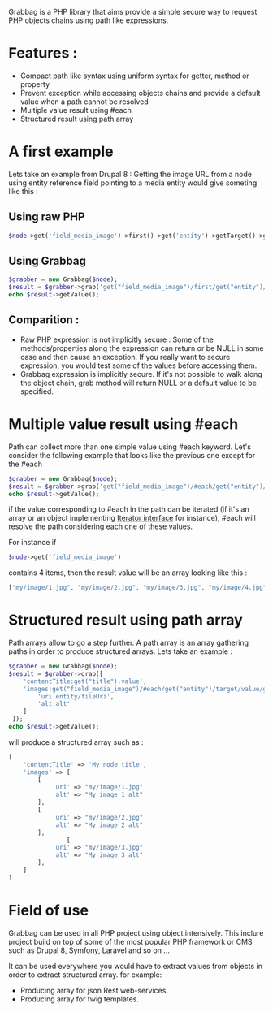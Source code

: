 Grabbag is a PHP library that aims provide a simple secure way to request PHP objects chains using path like expressions.

# Features :
* Compact path like syntax using uniform syntax for getter, method or property
* Prevent exception while accessing objects chains and provide a default value when a path cannot be resolved
* Multiple value result using #each
* Structured result using path array

# A first example

Lets take an example from Drupal 8 : Getting the image URL from a node using entity reference field pointing to a media entity would give someting like this :

## Using raw PHP
```php
$node->get('field_media_image')->first()->get('entity')->getTarget()->getValue()->get('field_image')->entity->getFileUri()
```

## Using Grabbag
```php
$grabber = new Grabbag($node);
$result = $grabber->grab('get("field_media_image")/first/get("entity")/target/value/get("field_image")/entity/fileUri');
echo $result->getValue();
```

## Comparition : 
* Raw PHP expression is not implicitly secure : Some of the methods/properties along the expression can return or be NULL in some case and then cause an exception. If you really want to secure expression, you would test some of the values before accessing them.
* Grabbag expression is implicitly secure. If it's not possible to walk along the object chain, grab method will return NULL or a default value to be specified.

# Multiple value result using #each

Path can collect more than one simple value using #each keyword.
Let's consider the following example that looks like the previous one except for the #each
```php
$grabber = new Grabbag($node);
$result = $grabber->grab('get("field_media_image")/#each/get("entity")/target/value/get("field_image")/entity/fileUri');
echo $result->getValue();
```
if the value corresponding to #each in the path can be iterated (if it's an array or an object implementing [Iterator interface](http://php.net/manual/en/class.iterator.php) for instance), #each will resolve the path considering each one of these values.

For instance if 
```php
$node->get('field_media_image') 
```
contains 4 items, then the result value will be an array looking like this : 
```php
["my/image/1.jpg", "my/image/2.jpg", "my/image/3.jpg", "my/image/4.jpg"]
```
# Structured result using path array
Path arrays allow to go a step further.
A path array is an array gathering paths in order to produce structured arrays.
Lets take an example : 

```php
$grabber = new Grabbag($node);
$result = $grabber->grab([
    'contentTitle:get("title").value',
    'images:get("field_media_image")/#each/get("entity")/target/value/get("field_image")' => [
        'uri:entity/fileUri',
        'alt:alt'
    ]
 ]);
echo $result->getValue();
```
will produce a structured array such as : 
```php
[
    'contentTitle' => 'My node title', 
    'images' => [
        [
            'uri' => "my/image/1.jpg"
            'alt' => "My image 1 alt"
        ],
        [
            'uri' => "my/image/2.jpg"
            'alt' => "My image 2 alt"
        ],
                [
            'uri' => "my/image/3.jpg"
            'alt' => "My image 3 alt"
        ],
    ]
]
```
# Field of use

Grabbag can be used in all PHP project using object intensively. This inclure project build on top of some of the most popular PHP framework or CMS such as Drupal 8, Symfony, Laravel and so on ...

It can be used everywhere you would have to extract values from objects in order to extract structured array. for example: 
* Producing array for json Rest web-services.  
* Producing array for twig templates.
